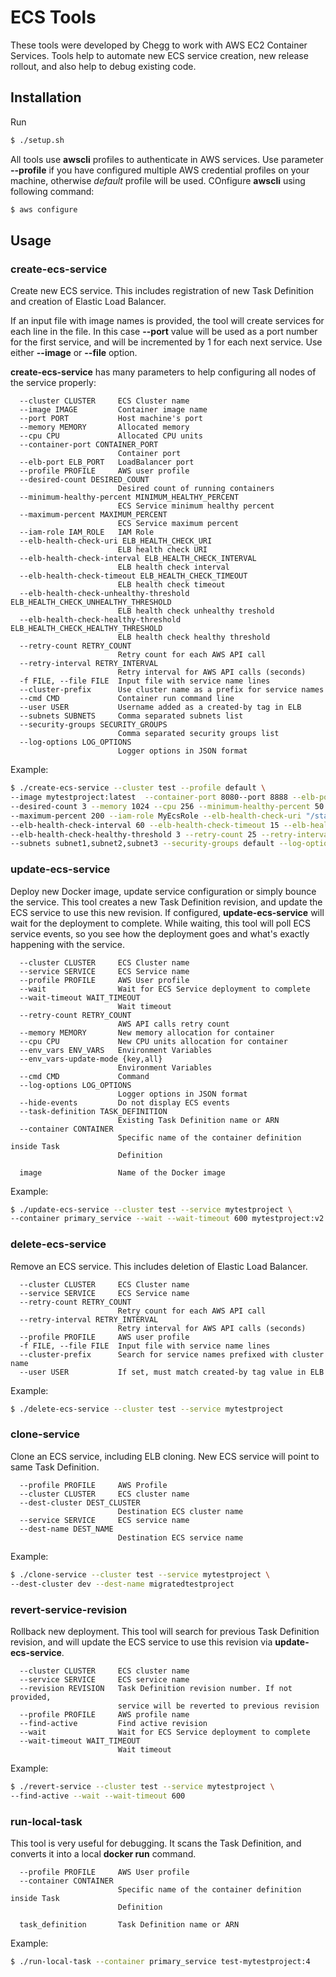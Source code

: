 # ECS Tools

These tools were developed by Chegg to work with AWS EC2 Container Services. Tools help to automate new ECS service creation, new release rollout, and also help to debug existing code.
    
    
    
## Installation
Run 
```bash
$ ./setup.sh
```
    
All tools use **awscli** profiles to authenticate in AWS services. Use parameter **--profile** if you have configured multiple AWS credential profiles on your machine, otherwise _default_ profile will be used.
COnfigure **awscli** using following command:
```bash
$ aws configure
```
    
    
## Usage    
    
    
### create-ecs-service
Create new ECS service. This includes registration of new Task Definition and creation of Elastic Load Balancer.
    
If an input file with image names is provided, the tool will create services for each line in the file. In this case **--port** value will be used as a port number for the first service, and will be incremented by 1 for each next service.
Use either **--image** or **--file** option.
     
**create-ecs-service** has many parameters to help configuring all nodes of the service properly:
 
 
```
  --cluster CLUSTER     ECS Cluster name
  --image IMAGE         Container image name
  --port PORT           Host machine's port
  --memory MEMORY       Allocated memory
  --cpu CPU             Allocated CPU units
  --container-port CONTAINER_PORT
                        Container port
  --elb-port ELB_PORT   LoadBalancer port
  --profile PROFILE     AWS user profile
  --desired-count DESIRED_COUNT
                        Desired count of running containers
  --minimum-healthy-percent MINIMUM_HEALTHY_PERCENT
                        ECS Service minimum healthy percent
  --maximum-percent MAXIMUM_PERCENT
                        ECS Service maximum percent
  --iam-role IAM_ROLE   IAM Role
  --elb-health-check-uri ELB_HEALTH_CHECK_URI
                        ELB health check URI
  --elb-health-check-interval ELB_HEALTH_CHECK_INTERVAL
                        ELB health check interval
  --elb-health-check-timeout ELB_HEALTH_CHECK_TIMEOUT
                        ELB health check timeout
  --elb-health-check-unhealthy-threshold ELB_HEALTH_CHECK_UNHEALTHY_THRESHOLD
                        ELB health check unhealthy treshold
  --elb-health-check-healthy-threshold ELB_HEALTH_CHECK_HEALTHY_THRESHOLD
                        ELB health check healthy threshold
  --retry-count RETRY_COUNT
                        Retry count for each AWS API call
  --retry-interval RETRY_INTERVAL
                        Retry interval for AWS API calls (seconds)
  -f FILE, --file FILE  Input file with service name lines
  --cluster-prefix      Use cluster name as a prefix for service names
  --cmd CMD             Container run command line
  --user USER           Username added as a created-by tag in ELB
  --subnets SUBNETS     Comma separated subnets list
  --security-groups SECURITY_GROUPS
                        Comma separated security groups list
  --log-options LOG_OPTIONS
                        Logger options in JSON format
```
    
Example:
    
```bash
$ ./create-ecs-service --cluster test --profile default \
--image mytestproject:latest  --container-port 8080--port 8888 --elb-port 80 \
--desired-count 3 --memory 1024 --cpu 256 --minimum-healthy-percent 50 \
--maximum-percent 200 --iam-role MyEcsRole --elb-health-check-uri "/status" \
--elb-health-check-interval 60 --elb-health-check-timeout 15 --elb-health-check-unhealthy-threshold 5 \
--elb-health-check-healthy-threshold 3 --retry-count 25 --retry-interval 3 \
--subnets subnet1,subnet2,subnet3 --security-groups default --log-options "{\"logDriver\":\"json-file\"}"
```
    
### update-ecs-service
Deploy new Docker image, update service configuration or simply bounce the service.
This tool creates a new Task Definition revision, and update the ECS service to use this new revision.
If configured, **update-ecs-service** will wait for the deployment to complete. While waiting, this tool will poll ECS service events, so you see how the deployment goes and what's exactly happening with the service.
    
```
  --cluster CLUSTER     ECS Cluster name
  --service SERVICE     ECS Service name
  --profile PROFILE     AWS User profile
  --wait                Wait for ECS Service deployment to complete
  --wait-timeout WAIT_TIMEOUT
                        Wait timeout
  --retry-count RETRY_COUNT
                        AWS API calls retry count
  --memory MEMORY       New memory allocation for container
  --cpu CPU             New CPU units allocation for container
  --env_vars ENV_VARS   Environment Variables
  --env_vars-update-mode {key,all}
                        Environment Variables
  --cmd CMD             Command
  --log-options LOG_OPTIONS
                        Logger options in JSON format
  --hide-events         Do not display ECS events
  --task-definition TASK_DEFINITION
                        Existing Task Definition name or ARN
  --container CONTAINER
                        Specific name of the container definition inside Task
                        Definition
  
  image                 Name of the Docker image                          
```
    
Example:
    
```bash
$ ./update-ecs-service --cluster test --service mytestproject \
--container primary_service --wait --wait-timeout 600 mytestproject:v2
```
    
### delete-ecs-service
Remove an ECS service. This includes deletion of Elastic Load Balancer.
    
```
  --cluster CLUSTER     ECS Cluster name
  --service SERVICE     ECS Service name
  --retry-count RETRY_COUNT
                        Retry count for each AWS API call
  --retry-interval RETRY_INTERVAL
                        Retry interval for AWS API calls (seconds)
  --profile PROFILE     AWS user profile
  -f FILE, --file FILE  Input file with service name lines
  --cluster-prefix      Search for service names prefixed with cluster name
  --user USER           If set, must match created-by tag value in ELB 
```
    
Example:
    
```bash
$ ./delete-ecs-service --cluster test --service mytestproject
```


### clone-service
Clone an ECS service, including ELB cloning. New ECS service will point to same Task Definition.
    
```
  --profile PROFILE     AWS Profile
  --cluster CLUSTER     ECS cluster name
  --dest-cluster DEST_CLUSTER
                        Destination ECS cluster name
  --service SERVICE     ECS service name
  --dest-name DEST_NAME
                        Destination ECS service name
```
    
Example:
    
```bash
$ ./clone-service --cluster test --service mytestproject \
--dest-cluster dev --dest-name migratedtestproject 
```
    
### revert-service-revision
Rollback new deployment. This tool will search for previous Task Definition revision, and will update the ECS service to use this revision via **update-ecs-service**.
    
```
  --cluster CLUSTER     ECS cluster name
  --service SERVICE     ECS service name
  --revision REVISION   Task Definition revision number. If not provided,
                        service will be reverted to previous revision
  --profile PROFILE     AWS profile name
  --find-active         Find active revision
  --wait                Wait for ECS Service deployment to complete
  --wait-timeout WAIT_TIMEOUT
                        Wait timeout
```
    
Example:
    
```bash
$ ./revert-service --cluster test --service mytestproject \
--find-active --wait --wait-timeout 600
```    
    
### run-local-task
This tool is very useful for debugging. It scans the Task Definition, and converts it into a local **docker run** command.
    
```
  --profile PROFILE     AWS User profile
  --container CONTAINER
                        Specific name of the container definition inside Task
                        Definition

  task_definition       Task Definition name or ARN
```
    
    
Example:
    
```bash
$ ./run-local-task --container primary_service test-mytestproject:4
```


